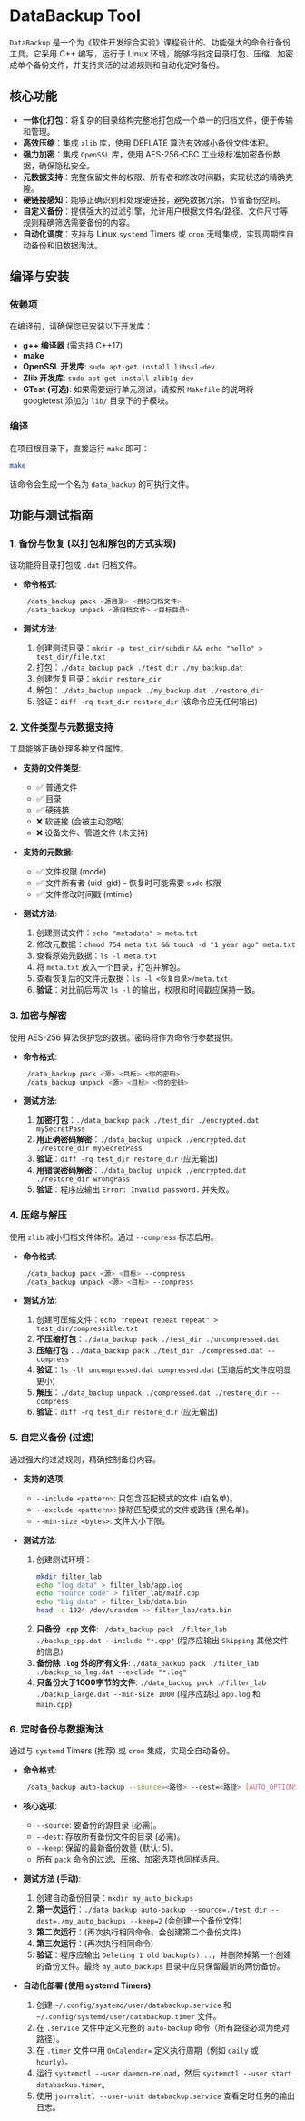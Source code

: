 # DataBackup Tool

`DataBackup` 是一个为《软件开发综合实验》课程设计的、功能强大的命令行备份工具。它采用 C++ 编写，运行于 Linux 环境，能够将指定目录打包、压缩、加密成单个备份文件，并支持灵活的过滤规则和自动化定时备份。

## 核心功能

*   **一体化打包**：将复杂的目录结构完整地打包成一个单一的归档文件，便于传输和管理。
*   **高效压缩**：集成 `zlib` 库，使用 DEFLATE 算法有效减小备份文件体积。
*   **强力加密**：集成 `OpenSSL` 库，使用 AES-256-CBC 工业级标准加密备份数据，确保隐私安全。
*   **元数据支持**：完整保留文件的权限、所有者和修改时间戳，实现状态的精确克隆。
*   **硬链接感知**：能够正确识别和处理硬链接，避免数据冗余，节省备份空间。
*   **自定义备份**：提供强大的过滤引擎，允许用户根据文件名/路径、文件尺寸等规则精确筛选需要备份的内容。
*   **自动化调度**：支持与 Linux `systemd` Timers 或 `cron` 无缝集成，实现周期性自动备份和旧数据淘汰。

## 编译与安装

### 依赖项

在编译前，请确保您已安装以下开发库：

*   **g++ 编译器** (需支持 C++17)
*   **make**
*   **OpenSSL 开发库**: `sudo apt-get install libssl-dev`
*   **Zlib 开发库**: `sudo apt-get install zlib1g-dev`
*   **GTest (可选)**: 如果需要运行单元测试，请按照 `Makefile` 的说明将 googletest 添加为 `lib/` 目录下的子模块。

### 编译

在项目根目录下，直接运行 `make` 即可：
```bash
make
```
该命令会生成一个名为 `data_backup` 的可执行文件。

## 功能与测试指南

### 1. 备份与恢复 (以打包和解包的方式实现)

该功能将目录打包成 `.dat` 归档文件。

*   **命令格式**:
    ```bash
    ./data_backup pack <源目录> <目标归档文件>
    ./data_backup unpack <源归档文件> <目标目录>
    ```

*   **测试方法**:
    1.  创建测试目录：`mkdir -p test_dir/subdir && echo "hello" > test_dir/file.txt`
    2.  打包：`./data_backup pack ./test_dir ./my_backup.dat`
    3.  创建恢复目录：`mkdir restore_dir`
    4.  解包：`./data_backup unpack ./my_backup.dat ./restore_dir`
    5.  验证：`diff -rq test_dir restore_dir` (该命令应无任何输出)

### 2. 文件类型与元数据支持

工具能够正确处理多种文件属性。

*   **支持的文件类型**:
    *   ✅ 普通文件
    *   ✅ 目录
    *   ✅ 硬链接
    *   ❌ 软链接 (会被主动忽略)
    *   ❌ 设备文件、管道文件 (未支持)

*   **支持的元数据**:
    *   ✅ 文件权限 (mode)
    *   ✅ 文件所有者 (uid, gid) - 恢复时可能需要 `sudo` 权限
    *   ✅ 文件修改时间戳 (mtime)

*   **测试方法**:
    1.  创建测试文件：`echo "metadata" > meta.txt`
    2.  修改元数据：`chmod 754 meta.txt && touch -d "1 year ago" meta.txt`
    3.  查看原始元数据：`ls -l meta.txt`
    4.  将 `meta.txt` 放入一个目录，打包并解包。
    5.  查看恢复后的文件元数据：`ls -l <恢复目录>/meta.txt`
    6.  **验证**：对比前后两次 `ls -l` 的输出，权限和时间戳应保持一致。

### 3. 加密与解密

使用 AES-256 算法保护您的数据。密码将作为命令行参数提供。

*   **命令格式**:
    ```bash
    ./data_backup pack <源> <目标> <你的密码>
    ./data_backup unpack <源> <目标> <你的密码>
    ```

*   **测试方法**:
    1.  **加密打包**：`./data_backup pack ./test_dir ./encrypted.dat mySecretPass`
    2.  **用正确密码解密**：`./data_backup unpack ./encrypted.dat ./restore_dir mySecretPass`
    3.  **验证**：`diff -rq test_dir restore_dir` (应无输出)
    4.  **用错误密码解密**：`./data_backup unpack ./encrypted.dat ./restore_dir wrongPass`
    5.  **验证**：程序应输出 `Error: Invalid password.` 并失败。

### 4. 压缩与解压

使用 `zlib` 减小归档文件体积。通过 `--compress` 标志启用。

*   **命令格式**:
    ```bash
    ./data_backup pack <源> <目标> --compress
    ./data_backup unpack <源> <目标> --compress
    ```

*   **测试方法**:
    1.  创建可压缩文件：`echo "repeat repeat repeat" > test_dir/compressible.txt`
    2.  **不压缩打包**：`./data_backup pack ./test_dir ./uncompressed.dat`
    3.  **压缩打包**：`./data_backup pack ./test_dir ./compressed.dat --compress`
    4.  **验证**：`ls -lh uncompressed.dat compressed.dat` (压缩后的文件应明显更小)
    5.  **解压**：`./data_backup unpack ./compressed.dat ./restore_dir --compress`
    6.  **验证**：`diff -rq test_dir restore_dir` (应无输出)

### 5. 自定义备份 (过滤)

通过强大的过滤规则，精确控制备份内容。

*   **支持的选项**:
    *   `--include <pattern>`: 只包含匹配模式的文件 (白名单)。
    *   `--exclude <pattern>`: 排除匹配模式的文件或路径 (黑名单)。
    *   `--min-size <bytes>`: 文件大小下限。

*   **测试方法**:
    1.  创建测试环境：
        ```bash
        mkdir filter_lab
        echo "log data" > filter_lab/app.log
        echo "source code" > filter_lab/main.cpp
        echo "big data" > filter_lab/data.bin
        head -c 1024 /dev/urandom >> filter_lab/data.bin
        ```
    2.  **只备份 `.cpp` 文件**:
        `./data_backup pack ./filter_lab ./backup_cpp.dat --include "*.cpp"`
        (程序应输出 `Skipping` 其他文件的信息)
    3.  **备份除 `.log` 外的所有文件**:
        `./data_backup pack ./filter_lab ./backup_no_log.dat --exclude "*.log"`
    4.  **只备份大于1000字节的文件**:
        `./data_backup pack ./filter_lab ./backup_large.dat --min-size 1000`
        (程序应跳过 `app.log` 和 `main.cpp`)

### 6. 定时备份与数据淘汰

通过与 `systemd` Timers (推荐) 或 `cron` 集成，实现全自动备份。

*   **命令格式**:
    ```bash
    ./data_backup auto-backup --source=<路径> --dest=<路径> [AUTO_OPTIONS...]
    ```
*   **核心选项**:
    *   `--source`: 要备份的源目录 (必需)。
    *   `--dest`: 存放所有备份文件的目录 (必需)。
    *   `--keep`: 保留的最新备份数量 (默认: 5)。
    *   所有 `pack` 命令的过滤、压缩、加密选项也同样适用。

*   **测试方法 (手动)**:
    1.  创建自动备份目录：`mkdir my_auto_backups`
    2.  **第一次运行**：`./data_backup auto-backup --source=./test_dir --dest=./my_auto_backups --keep=2` (会创建一个备份文件)
    3.  **第二次运行**：(再次执行相同命令，会创建第二个备份文件)
    4.  **第三次运行**：(再次执行相同命令)
    5.  **验证**：程序应输出 `Deleting 1 old backup(s)...`，并删除掉第一个创建的备份文件。最终 `my_auto_backups` 目录中应只保留最新的两份备份。

*   **自动化部署 (使用 systemd Timers)**:
    1.  创建 `~/.config/systemd/user/databackup.service` 和 `~/.config/systemd/user/databackup.timer` 文件。
    2.  在 `.service` 文件中定义完整的 `auto-backup` 命令（所有路径必须为绝对路径）。
    3.  在 `.timer` 文件中用 `OnCalendar=` 定义执行周期（例如 `daily` 或 `hourly`）。
    4.  运行 `systemctl --user daemon-reload`，然后 `systemctl --user start databackup.timer`。
    5.  使用 `journalctl --user-unit databackup.service` 查看定时任务的输出日志。

